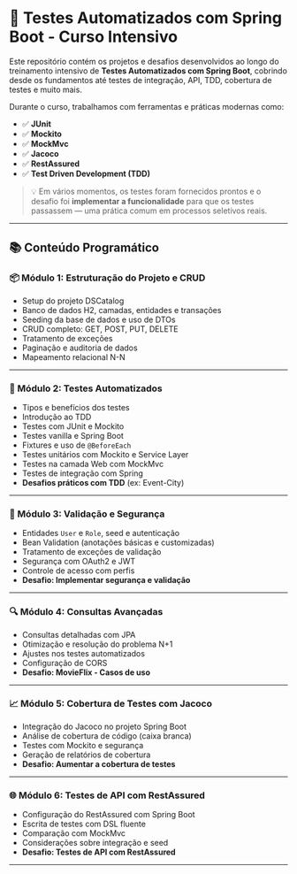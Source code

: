 # 🧪 Testes Automatizados com Spring Boot - Curso Intensivo

Este repositório contém os projetos e desafios desenvolvidos ao longo do treinamento intensivo de **Testes Automatizados com Spring Boot**, cobrindo desde os fundamentos até testes de integração, API, TDD, cobertura de testes e muito mais.

Durante o curso, trabalhamos com ferramentas e práticas modernas como:
- ✅ **JUnit**
- ✅ **Mockito**
- ✅ **MockMvc**
- ✅ **Jacoco**
- ✅ **RestAssured**
- ✅ **Test Driven Development (TDD)**

> 💡 Em vários momentos, os testes foram fornecidos prontos e o desafio foi **implementar a funcionalidade** para que os testes passassem — uma prática comum em processos seletivos reais.

---

## 📚 Conteúdo Programático

### 📦 Módulo 1: Estruturação do Projeto e CRUD
- Setup do projeto DSCatalog
- Banco de dados H2, camadas, entidades e transações
- Seeding da base de dados e uso de DTOs
- CRUD completo: GET, POST, PUT, DELETE
- Tratamento de exceções
- Paginação e auditoria de dados
- Mapeamento relacional N-N

---

### 🧪 Módulo 2: Testes Automatizados
- Tipos e benefícios dos testes
- Introdução ao TDD
- Testes com JUnit e Mockito
- Testes vanilla e Spring Boot
- Fixtures e uso de `@BeforeEach`
- Testes unitários com Mockito e Service Layer
- Testes na camada Web com MockMvc
- Testes de integração com Spring
- **Desafios práticos com TDD** (ex: Event-City)

---

### 🔐 Módulo 3: Validação e Segurança
- Entidades `User` e `Role`, seed e autenticação
- Bean Validation (anotações básicas e customizadas)
- Tratamento de exceções de validação
- Segurança com OAuth2 e JWT
- Controle de acesso com perfis
- **Desafio: Implementar segurança e validação**

---

### 🔍 Módulo 4: Consultas Avançadas
- Consultas detalhadas com JPA
- Otimização e resolução do problema N+1
- Ajustes nos testes automatizados
- Configuração de CORS
- **Desafio: MovieFlix - Casos de uso**

---

### 📈 Módulo 5: Cobertura de Testes com Jacoco
- Integração do Jacoco no projeto Spring Boot
- Análise de cobertura de código (caixa branca)
- Testes com Mockito e segurança
- Geração de relatórios de cobertura
- **Desafio: Aumentar a cobertura de testes**

---

### 🌐 Módulo 6: Testes de API com RestAssured
- Configuração do RestAssured com Spring Boot
- Escrita de testes com DSL fluente
- Comparação com MockMvc
- Considerações sobre integração e seed
- **Desafio: Testes de API com RestAssured**

---